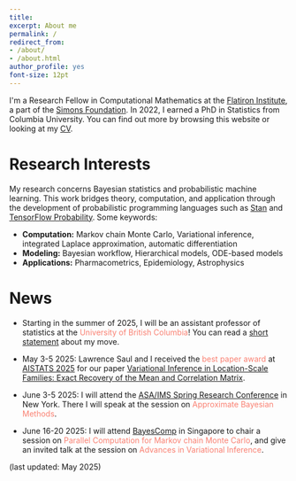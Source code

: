 ```yaml
---
title:
excerpt: About me
permalink: /
redirect_from:
- /about/
- /about.html
author_profile: yes
font-size: 12pt
---
```



I'm a Research Fellow in Computational Mathematics at the [Flatiron Institute](https://www.simonsfoundation.org/flatiron/), a part of the [Simons Foundation](https://www.simonsfoundation.org/). In 2022, I earned a PhD in Statistics from Columbia University. You can find out more by browsing this website or looking at my [CV](http://charlesm93.github.io/files/charlesmcv.pdf).

# Research Interests

My research concerns Bayesian statistics and probabilistic machine learning. This work bridges theory, computation, and application through the development of probabilistic programming languages such as [Stan](http://mc-stan.org/) and [TensorFlow Probability](https://www.tensorflow.org/probability). Some keywords:

* **Computation:** Markov chain Monte Carlo, Variational inference, integrated Laplace approximation, automatic differentiation
* **Modeling:** Bayesian workflow, Hierarchical models, ODE-based models
* **Applications:** Pharmacometrics, Epidemiology, Astrophysics

# News

* Starting in the summer of 2025, I will be an assistant professor of statistics at the <span style="color:Salmon">University of British Columbia</span>! You can read a [short statement](https://charlesm93.github.io/files/letter_move_to_UBC.pdf) about my move.

* May 3-5 2025: Lawrence Saul and I received the <span style="color:Salmon">best paper award</span> at [AISTATS 2025](https://virtual.aistats.org/) for our paper [Variational Inference in Location-Scale Families: Exact Recovery of the Mean and Correlation Matrix](https://arxiv.org/abs/2410.11067).

* June 3-5 2025: I will attend the [ASA/IMS Spring Research Conference](https://sites.google.com/view/src-2025) in New York. There I will speak at the session on <span style="color:Salmon">Approximate Bayesian Methods</span>.

* June 16-20 2025: I will attend [BayesComp](https://bayescomp2025.sg/) in Singapore to chair a session on <span style="color:Salmon">Parallel Computation for Markov chain Monte Carlo</span>, and give an invited talk at the session on <span style="color:Salmon">Advances in Variational Inference</span>.

(last updated: May 2025)

